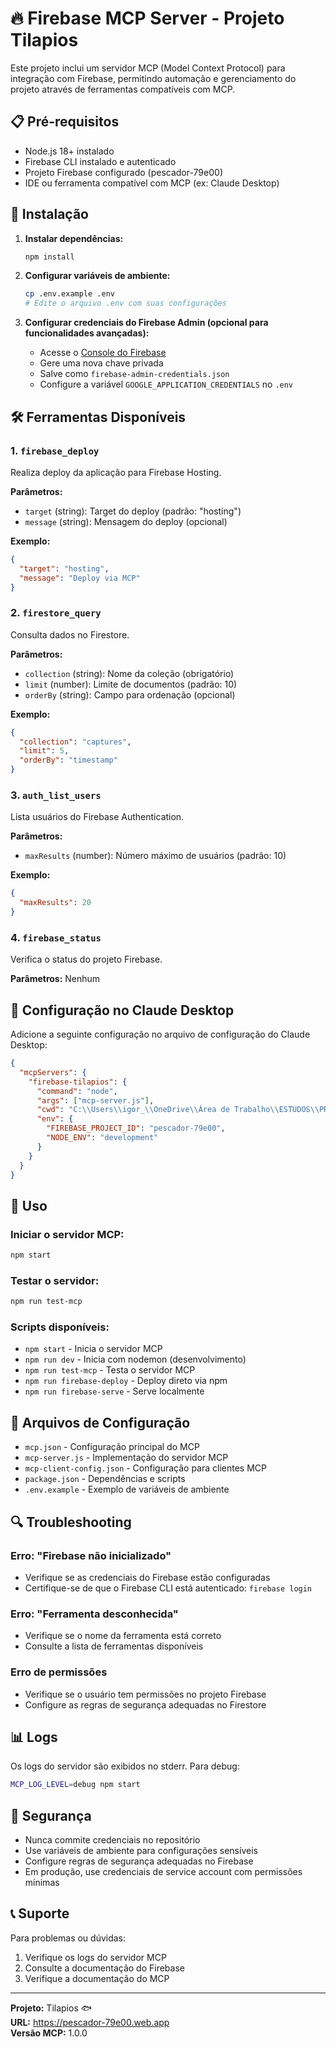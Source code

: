 # 🔥 Firebase MCP Server - Projeto Tilapios

Este projeto inclui um servidor MCP (Model Context Protocol) para integração com Firebase, permitindo automação e gerenciamento do projeto através de ferramentas compatíveis com MCP.

## 📋 Pré-requisitos

- Node.js 18+ instalado
- Firebase CLI instalado e autenticado
- Projeto Firebase configurado (pescador-79e00)
- IDE ou ferramenta compatível com MCP (ex: Claude Desktop)

## 🚀 Instalação

1. **Instalar dependências:**
   ```bash
   npm install
   ```

2. **Configurar variáveis de ambiente:**
   ```bash
   cp .env.example .env
   # Edite o arquivo .env com suas configurações
   ```

3. **Configurar credenciais do Firebase Admin (opcional para funcionalidades avançadas):**
   - Acesse o [Console do Firebase](https://console.firebase.google.com/project/pescador-79e00/settings/serviceaccounts/adminsdk)
   - Gere uma nova chave privada
   - Salve como `firebase-admin-credentials.json`
   - Configure a variável `GOOGLE_APPLICATION_CREDENTIALS` no `.env`

## 🛠️ Ferramentas Disponíveis

### 1. `firebase_deploy`
Realiza deploy da aplicação para Firebase Hosting.

**Parâmetros:**
- `target` (string): Target do deploy (padrão: "hosting")
- `message` (string): Mensagem do deploy (opcional)

**Exemplo:**
```json
{
  "target": "hosting",
  "message": "Deploy via MCP"
}
```

### 2. `firestore_query`
Consulta dados no Firestore.

**Parâmetros:**
- `collection` (string): Nome da coleção (obrigatório)
- `limit` (number): Limite de documentos (padrão: 10)
- `orderBy` (string): Campo para ordenação (opcional)

**Exemplo:**
```json
{
  "collection": "captures",
  "limit": 5,
  "orderBy": "timestamp"
}
```

### 3. `auth_list_users`
Lista usuários do Firebase Authentication.

**Parâmetros:**
- `maxResults` (number): Número máximo de usuários (padrão: 10)

**Exemplo:**
```json
{
  "maxResults": 20
}
```

### 4. `firebase_status`
Verifica o status do projeto Firebase.

**Parâmetros:** Nenhum

## 🔧 Configuração no Claude Desktop

Adicione a seguinte configuração no arquivo de configuração do Claude Desktop:

```json
{
  "mcpServers": {
    "firebase-tilapios": {
      "command": "node",
      "args": ["mcp-server.js"],
      "cwd": "C:\\Users\\igor_\\OneDrive\\Área de Trabalho\\ESTUDOS\\PROJETOS\\TILAPIOS",
      "env": {
        "FIREBASE_PROJECT_ID": "pescador-79e00",
        "NODE_ENV": "development"
      }
    }
  }
}
```

## 🚀 Uso

### Iniciar o servidor MCP:
```bash
npm start
```

### Testar o servidor:
```bash
npm run test-mcp
```

### Scripts disponíveis:
- `npm start` - Inicia o servidor MCP
- `npm run dev` - Inicia com nodemon (desenvolvimento)
- `npm run test-mcp` - Testa o servidor MCP
- `npm run firebase-deploy` - Deploy direto via npm
- `npm run firebase-serve` - Serve localmente

## 📁 Arquivos de Configuração

- `mcp.json` - Configuração principal do MCP
- `mcp-server.js` - Implementação do servidor MCP
- `mcp-client-config.json` - Configuração para clientes MCP
- `package.json` - Dependências e scripts
- `.env.example` - Exemplo de variáveis de ambiente

## 🔍 Troubleshooting

### Erro: "Firebase não inicializado"
- Verifique se as credenciais do Firebase estão configuradas
- Certifique-se de que o Firebase CLI está autenticado: `firebase login`

### Erro: "Ferramenta desconhecida"
- Verifique se o nome da ferramenta está correto
- Consulte a lista de ferramentas disponíveis

### Erro de permissões
- Verifique se o usuário tem permissões no projeto Firebase
- Configure as regras de segurança adequadas no Firestore

## 📊 Logs

Os logs do servidor são exibidos no stderr. Para debug:
```bash
MCP_LOG_LEVEL=debug npm start
```

## 🔐 Segurança

- Nunca commite credenciais no repositório
- Use variáveis de ambiente para configurações sensíveis
- Configure regras de segurança adequadas no Firebase
- Em produção, use credenciais de service account com permissões mínimas

## 📞 Suporte

Para problemas ou dúvidas:
1. Verifique os logs do servidor MCP
2. Consulte a documentação do Firebase
3. Verifique a documentação do MCP

---

**Projeto:** Tilapios 🐟  
**URL:** https://pescador-79e00.web.app  
**Versão MCP:** 1.0.0